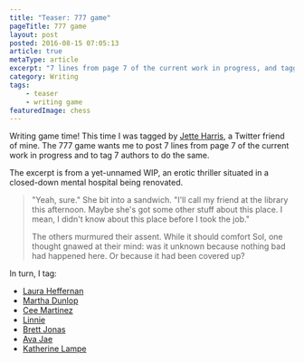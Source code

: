 ```yaml
---
title: "Teaser: 777 game"
pageTitle: 777 game
layout: post
posted: 2016-08-15 07:05:13
article: true
metaType: article
excerpt: "7 lines from page 7 of the current work in progress, and tagging 7 authors to do the same. A writing game adapted from Facebook, where Jette Harris tagged me."
category: Writing
tags:
    - teaser
    - writing game
featuredImage: chess
---
```


Writing game time! This time I was tagged by [Jette Harris](https://jetterfly.wordpress.com/2016/08/11/777-game/), a Twitter friend of mine. The 777 game wants me to post 7 lines from page 7 of the current work in progress and to tag 7 authors to do the same.

The excerpt is from a yet-unnamed WIP, an erotic thriller situated in a closed-down mental hospital being renovated.

> "Yeah, sure." She bit into a sandwich. "I'll call my friend at the library this afternoon. Maybe she's got some other stuff about this place. I mean, I didn't know about this place before I took the job."
>
> The others murmured their assent. While it should comfort Sol, one thought gnawed at their mind: was it unknown because nothing bad had happened here. Or because it had been covered up?

In turn, I tag:

* [Laura Heffernan](https://twitter.com/LH_Writes)
* [Martha Dunlop](https://twitter.com/MarthaDunlop)
* [Cee Martinez](https://twitter.com/DazedPuckBunny)
* [Linnie](https://twitter.com/TanteWillemijn)
* [Brett Jonas](https://twitter.com/BookSquirt)
* [Ava Jae](https://twitter.com/Ava_Jae)
* [Katherine Lampe](https://twitter.com/KeleGrrl)
